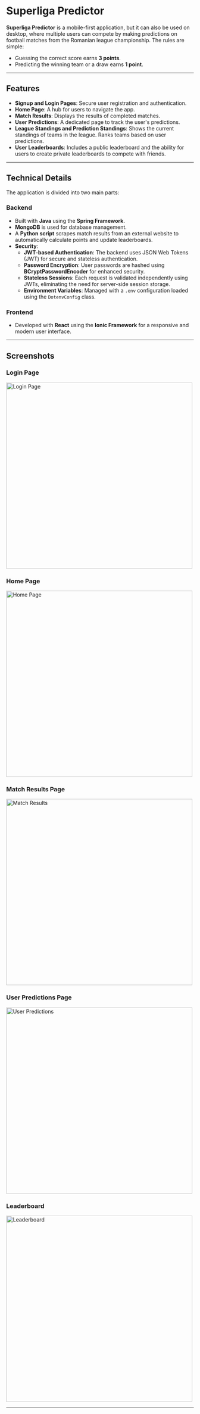 # Superliga Predictor

**Superliga Predictor** is a mobile-first application, but it can also be used on desktop, where multiple users can compete by making predictions on football matches from the Romanian league championship. The rules are simple:

- Guessing the correct score earns **3 points**.  
- Predicting the winning team or a draw earns **1 point**.

---

## Features

- **Signup and Login Pages**: Secure user registration and authentication.  
- **Home Page**: A hub for users to navigate the app.  
- **Match Results**: Displays the results of completed matches.  
- **User Predictions**: A dedicated page to track the user's predictions.  
- **League Standings and Prediction Standings**: Shows the current standings of teams in the league. Ranks teams based on user predictions.  
- **User Leaderboards**: Includes a public leaderboard and the ability for users to create private leaderboards to compete with friends.

---

## Technical Details

The application is divided into two main parts:

### Backend

- Built with **Java** using the **Spring Framework**.
- **MongoDB** is used for database management.
- A **Python script** scrapes match results from an external website to automatically calculate points and update leaderboards.
- **Security**:
  - **JWT-based Authentication**: The backend uses JSON Web Tokens (JWT) for secure and stateless authentication.  
  - **Password Encryption**: User passwords are hashed using **BCryptPasswordEncoder** for enhanced security.  
  - **Stateless Sessions**: Each request is validated independently using JWTs, eliminating the need for server-side session storage.  
  - **Environment Variables**: Managed with a `.env` configuration loaded using the `DotenvConfig` class.

### Frontend

- Developed with **React** using the **Ionic Framework** for a responsive and modern user interface.

---

## Screenshots

### Login Page
<img src="./images/login-page.png" alt="Login Page" width="500" />

### Home Page
<img src="./images/home-page.png" alt="Home Page" width="500" />

### Match Results Page
<img src="./images/results-page.png" alt="Match Results" width="500" />

### User Predictions Page
<img src="./images/predictions-page.png" alt="User Predictions" width="500" />

### Leaderboard
<img src="./images/leaderboards-page.png" alt="Leaderboard" width="500" />

---
